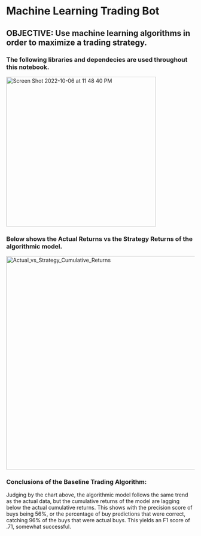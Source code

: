 # Machine Learning Trading Bot

## OBJECTIVE: Use machine learning algorithms in order to maximize a trading strategy.

### The following libraries and dependecies are used throughout this notebook.

<img width="400" alt="Screen Shot 2022-10-06 at 11 48 40 PM" src="https://user-images.githubusercontent.com/108194033/194476716-00460891-c84e-410e-827b-3ba3364bc4d2.png">

### Below shows the Actual Returns vs the Strategy Returns of the algorithmic model.

<img width="570" alt="Actual_vs_Strategy_Cumulative_Returns" src="https://user-images.githubusercontent.com/108194033/194478682-0756384d-8b56-479d-aa56-20c7699fe705.png">

### Conclusions of the Baseline Trading Algorithm:
Judging by the chart above, the algorithmic model follows the same trend as the actual data, but the cumulative returns of the model are lagging below the actual cumulative returns.  This shows with the precision score of buys being 56%, or the percentage of buy predictions that were correct, catching 96% of the buys that were actual buys. This yields an F1 score of .71, somewhat successful.
